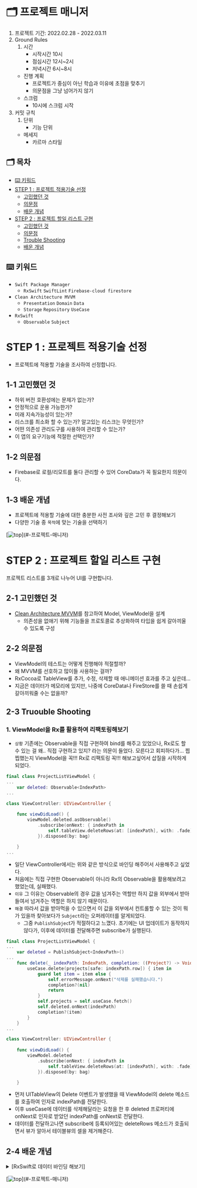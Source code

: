 # 🗂 프로젝트 매니저

1. 프로젝트 기간: 2022.02.28 - 2022.03.11
2. Ground Rules
    1. 시간
        - 시작시간 10시
        - 점심시간 12시~2시
        - 저녁시간 6시~8시
    - 진행 계획
        - 프로젝트가 중심이 아닌 학습과 이유에 초점을 맞추기
        - 의문점을 그냥 넘어가지 않기
    - 스크럼
        - 10시에 스크럼 시작
3. 커밋 규칙
    1. 단위
        - 기능 단위
    - 메세지
        - 카르마 스타일

## 🗂 목차

- [⌨️ 키워드](#-키워드)
- [STEP 1 : 프로젝트 적용기술 선정](#STEP-1--프로젝트-적용기술-선정)
    + [고민했던 것](#1-1-고민했던-것)
    + [의문점](#1-2-의문점)
    + [배운 개념](#1-3-배운-개념)
- [STEP 2 : 프로젝트 할일 리스트 구현](#STEP-2--프로젝트-할일-리스트-구현)
    + [고민했던 것](#2-1-고민했던-것)
    + [의문점](#2-2-의문점)
    + [Trouble Shooting](#2-3-Trouble-Shooting)
    + [배운 개념](#2-4-배운-개념)

## ⌨️ 키워드
* `Swift Package Manager`
    * `RxSwift` `SwiftLint` `Firebase-cloud firestore`
* `Clean Architecture MVVM`
    * `Presentation` `Domain` `Data`
    * `Storage` `Repository` `UseCase`
* `RxSwift`
    * `Observable` `Subject`


# STEP 1 : 프로젝트 적용기술 선정

* 프로젝트에 적용할 기술을 조사하여 선정합니다.

## 1-1 고민했던 것

* 하위 버전 호환성에는 문제가 없는가?
* 안정적으로 운용 가능한가?
* 미래 지속가능성이 있는가?
* 리스크를 최소화 할 수 있는가? 알고있는 리스크는 무엇인가?
* 어떤 의존성 관리도구를 사용하여 관리할 수 있는가?
* 이 앱의 요구기능에 적절한 선택인가?

## 1-2 의문점

* Firebase로 로컬/리모트를 둘다 관리할 수 있어 CoreData가 꼭 필요한지 의문이다.

## 1-3 배운 개념

* 프로젝트에 적용할 기술에 대한 충분한 사전 조사와 깊은 고민 후 결정해보기
* 다양한 기술 중 `목적`에 맞는 기술을 선택하기

[![top](https://img.shields.io/badge/top-%23000000.svg?&amp;style=for-the-badge&amp;logo=Acclaim&amp;logoColor=white&amp;)](#-프로젝트-매니저)

# STEP 2 : 프로젝트 할일 리스트 구현

프로젝트 리스트를 3개로 나누어 UI를 구현합니다.

## 2-1 고민했던 것

* [Clean Architecture MVVM](https://tech.olx.com/clean-architecture-and-mvvm-on-ios-c9d167d9f5b3)를 참고하여 Model, ViewModel을 설계
    * 의존성을 없애기 위해 기능들을 프로토콜로 추상화하여 타입을 쉽게 갈아끼울 수 있도록 구성

## 2-2 의문점

* ViewModel의 테스트는 어떻게 진행해야 적절할까?
* 왜 MVVM를 선호하고 많이들 사용하는 걸까?
* RxCocoa로 TableView를 추가, 수정, 삭제할 때 애니메이션 효과를 주고 싶은데...
* 지금은 데이터가 메모리에 있지만, 나중에 CoreData나 FireStore를 쓸 때 손쉽게 갈아끼워줄 수는 없을까?

## 2-3 Truouble Shooting

### 1. ViewModel을 Rx를 활용하여 리팩토링해보기

* `상황` 기존에는 Observable을 직접 구현하여 bind를 해주고 있었으나, Rx로도 할 수 있는 걸 왜.. 직접 구현하고 있지? 라는 의문이 들었다. 모른다고 회피하다가... 찝찝했는지 ViewModel을 꼭!!! Rx로 리팩토링 꼭!!! 해보고싶어서 삽질을 시작하게 되었다.
```swift
final class ProjectListViewModel {
...
    var deleted: Observable<IndexPath>
...

class ViewController: UIViewController {
    
    func viewDidLoad() {
        viewModel.deleted.asObservable()
            .subscribe(onNext: { indexPath in
                self.tableView.deleteRows(at: [indexPath], with: .fade)
            }).disposed(by: bag)

    }
...
```
* 일단 ViewController에서는 위와 같은 방식으로 바인딩 해주어서 사용해주고 싶었다.
* 처음에는 직접 구현한 Observable이 아니라 Rx의 Observable을 활용해보려고 했었는데, 실패했다.
* `이유` 그 이유는 Observable의 경우 값을 넘겨주는 역할만 하지 값을 외부에서 받아들여서 넘겨주는 역할은 하지 않기 때문이다.
* `해결` 따라서 값을 받아먹을 수 있으면서 이 값을 외부에서 컨트롤할 수 있는 것이 뭐가 있을까 찾아보다가 `Subject`라는 오퍼레이터를 알게되었다.
    * 그중 `PublishSubjec`t가 적절하다고 느꼈다. 초기에는 UI 업데이트가 동작하지 않다가, 이후에 데이터를 전달해주면 subscribe가 실행된다.
```swift
final class ProjectListViewModel {
...
    var deleted = PublishSubject<IndexPath>()
...
    func delete(_ indexPath: IndexPath, completion: ((Project?) -> Void)?) {
        useCase.delete(projects[safe: indexPath.row]) { item in
            guard let item = item else {
                self.errorMessage.onNext("삭제를 실패했습니다.")
                completion?(nil)
                return
            }
            self.projects = self.useCase.fetch()
            self.deleted.onNext(indexPath)
            completion?(item)
        }
    }
...

class ViewController: UIViewController {
    
    func viewDidLoad() {
        viewModel.deleted
            .subscribe(onNext: { indexPath in
                self.tableView.deleteRows(at: [indexPath], with: .fade)
            }).disposed(by: bag)

    }
```
* 먼저 UITableView의 Delete 이벤트가 발생했을 때 ViewModel의 delete 메소드를 호출하여 인자로 indexPath를 전달한다.
* 이후 useCase에 데이터를 삭제해달라는 요청을 한 후 deleted 프로퍼티에 onNext로 인자로 받았던 indexPath를 onNext로 전달한다.
* 데이터를 전달하고나면 subscribe에 등록되어있는 deleteRows 메소드가 호출되면서 뷰가 알아서 테이블뷰의 셀을 제거해준다. 

## 2-4 배운 개념

<details>
<summary>[RxSwift로 데이터 바인딩 해보기]</summary>
<div markdown="1">

데이터 바인딩을 통하여 테이블뷰의 delete 이벤트가 발생되면, 그에 따라 데이터도 제거해주고, 해당하는 셀이 알아서 제거될 수 있도록 해볼 것이다.

먼저 ViewModel에 셀을 제거하기 위해 필요한 IndexPath 데이터를 가지고 있는 `PublishSubject<IndexPath>`를 생성한다.

```swift
final class ProjectListViewModel {
    var deleted = PublishSubject<IndexPath>()
// ...
```

> `Subject`란?
> Observable은 값을 넘겨주는 역할을 하지, 값을 외부에서 받아들여서 넘겨주는 역할은 하지않는다. 그래서 Observable처럼 값을 받아먹을 수는 있는 애인데 외부에서 이 값을 컨트롤할 순 없을까? 하고 나온 것이 Subject이다. Observable과 Observer역할을 동시에 수행한다.
* 총 4가지의 종류가 있다.
    * `AsyncSubject`
        * 여러개가 구독을 하고 있더라도 다 안내려보내준다.
        * 그러다가 completes되는 시점에 가장 마지막에 있던 거를 모든 애들한태 다 내려주고 complete을 시킨다.
    * `BehaviorSubject`
        * 기본값을 가지고 시작한다.
        * 아직 데이터가 생성되지 않았을 때 누군가가 subscribe를 하자마자 기본값을 내려준다.
        * 그리고 데이터가 생기면 그때마다 계속 내려준다.
        * 새로운 게 중간에 subscribe를 하고나면 가장 최근에 발생했던 값을 일단 내려주고나서 그 다음부터 발생하는 데이터를 똑같이 모든 구독하는 애들한태 내려보내준다.
    * `PublishSubject`
        * subscribe를 하면 데이터를 그대로 내려보내준다.
        * 다른 subscribe가 또 새롭게 subscribe 할 수 있다. 그럼 또 데이터가 생성된다면 subscribe하고 있는 모든 관찰자한태 데이터를 내려준다.
    * `ReplaySubject`
        * subscribe를 했을 때 그대로 순서대로 데이터를 내려보내준다.
        * 두번째로 subscribe를 한다면 여태까지 발생했던 모든 데이터를 다 내려준다. 한꺼번에 Replay를 하는 것이다.

내가 원했던 것은 새 이벤트가 발생했을 때에만 subscribe가 실행되었으면 했다. 따라서 새로운 이벤트만 전달받고 이전에 발생했던 이벤트는 버리는[?] PublishSubject를 선택했다.

이후 이벤트를 발생시키기 위해 위에서 생성했던 deleted에 데이터를 전달하는 ViewModel에 메소드를 생성하였다.

```swift
func delete(_ indexPath: IndexPath, completion: ((Project?) -> Void)?) {
        useCase.delete(projects[safe: indexPath.row]) { item in
            guard let item = item else {
                self.errorMessage.onNext("삭제를 실패했습니다.")
                completion?(nil)
                return
            }
            self.projects = self.useCase.fetch()
            self.deleted.onNext(indexPath)
            completion?(item)
        }
    }
```

보면 인자로 받은 indexPath를 deleted에 전달하고 있는 형태이다.
이렇게 onNext로 새 데이터를 전달할 때마다 subscribe가 실행된다고 보면된다.

ViewController에 가서 바인딩을 해주자.

```swift
class ViewController: UIViewController {

    var viewModel = ProjectListViewModel()
    
    @IBOutlet weak var tableView: UITableView!

    let bag = DisposeBag()
    
    override func viewDidLoad() {
        super.viewDidLoad()
        tableView.dataSource = self
        tableView.delegate = self
        bind()
    }
    
    func bind() {
        viewModel.deleted
            .subscribe(onNext: { indexPath in
                self.tableView.deleteRows(at: [indexPath], with: .fade)
            }).disposed(by: bag)
    }
// ...
}
```

전달받은 indexPath로 셀을 지울 수 있도록 deleteRows 메소드를 호출해주었다.
그리고 Delegate 메소드에서 delete 이벤트가 일어났을 때 ViewModel의 delete 메소드를 호출하도록 해주었다.

```swift
extension ViewController: UITableViewDelegate {
    func tableView(_ tableView: UITableView, commit editingStyle: UITableViewCell.EditingStyle, forRowAt indexPath: IndexPath) {
        if editingStyle == .delete {
            viewModel.delete(indexPath, completion: nil)
        }
    }
}
```

흐름을 다시 정리하자면...
* 셀 삭제 이벤트가 발생되면 ViewModel의 delete 메소드를 호출하여 indexPath를 전달한다.
* 메소드 내부에서 ViewModel의 PublushSubject인 deleted에게 `onNext`로 `새 indexPath`를 전달한다.
* 새 데이터를 전달받은 `PublushSubject`는 구독하고 있는 애들에게 이벤트가 발생했으니 subscribe를 실행하라고 알림을 준다.
* 바인딩해두었던 `subscribe`가 호출되면서 셀이 삭제된다.

이렇게 해주면 View는 알아서 UI를 업데이트 하게 되고, ViewModel에서도 UseCase에게 데이터를 삭제요청해서 테이블뷰의 보여질 데이터도 업데이트 된다.

    
</div>
</details>

[![top](https://img.shields.io/badge/top-%23000000.svg?&amp;style=for-the-badge&amp;logo=Acclaim&amp;logoColor=white&amp;)](#-프로젝트-매니저)
